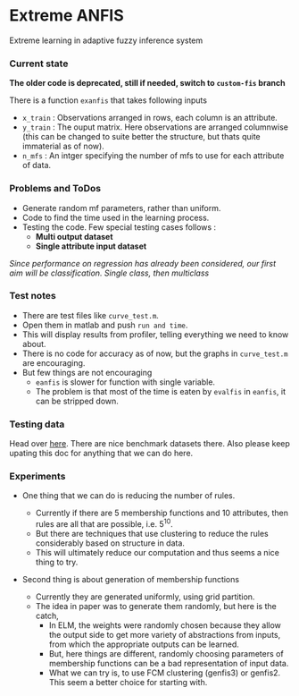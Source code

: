 # Extreme ANFIS

Extreme learning in adaptive fuzzy inference system

### Current state

**The older code is deprecated, still if needed, switch to `custom-fis` branch**

There is a function `exanfis` that takes following inputs
-   `x_train` : Observations arranged in rows, each column is an attribute.
-   `y_train` : The ouput matrix. Here observations are arranged columnwise (this can be changed to suite better the structure, but thats quite immaterial as of now).
-   `n_mfs` : An intger specifying the number of mfs to use for each attribute of data.

### Problems and ToDos
-   Generate random mf parameters, rather than uniform.
-   Code to find the time used in the learning process.
-   Testing the code. Few special testing cases follows :
    - **Multi output dataset**
    - **Single attribute input dataset**

*Since performance on regression has already been considered, our first aim will be classification. Single class, then multiclass*

### Test notes
-   There are test files like `curve_test.m`.
-   Open them in matlab and push `run and time`.
-   This will display results from profiler, telling everything we need to know about.
-   There is no code for accuracy as of now, but the graphs in `curve_test.m` are encouraging.
-   But few things are not encouraging
    - `eanfis` is slower for function with single variable.
    - The problem is that most of the time is eaten by `evalfis` in `eanfis`, it can be stripped down.

### Testing data
Head over [here](https://archive.ics.uci.edu/ml/datasets.html).
There are nice benchmark datasets there.
Also please keep upating this doc for anything that we can do here.

### Experiments
-   One thing that we can do is reducing the number of rules.
    - Currently if there are 5 membership functions and 10 attributes, then rules are all that are possible, i.e. 5<sup>10</sup>.
    - But there are techniques that use clustering to reduce the rules considerably based on structure in data.
    - This will ultimately reduce our computation and thus seems a nice thing to try.

-   Second thing is about generation of membership functions
    - Currently they are generated uniformly, using grid partition.
    - The idea in paper was to generate them randomly, but here is the catch,
        - In ELM, the weights were randomly chosen because they allow the output side to get more variety of abstractions from inputs, from which the appropriate outputs can be learned.
        - But, here things are different, randomly choosing parameters of membership functions can be a bad representation of input data.
        - What we can try is, to use FCM clustering (genfis3) or genfis2. This seem a better choice for starting with.